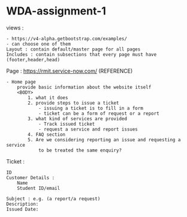# WDA-assignment-1

views :

    - https://v4-alpha.getbootstrap.com/examples/
    - can choose one of them 
    Layout : contain default/master page for all pages
    Includes : contain subsections that every page must have 
    (footer,header,head)
    
Page :   https://rmit.service-now.com/ (REFERENCE)

    - Home page
        provide basic information about the website itself
        <BODY>
            1. what it does
            2. provide steps to issue a ticket
                - issuing a ticket is to fill in a form
                - ticket can be a form of request or a report
            3. what kind of services are provided
                - Track issued ticket 
                - request a service and report issues
            4. FAQ section
            5. Are we considering reporting an issue and requesting a service 
                to be treated the same enquiry?
                
Ticket :    

    ID
    Customer Details :
        Name
        Student ID/email
      
    Subject : e.g. (a report/a request)
    Description:
    Issued Date:
    
               
        
            
     
     
        
            
            
            
            
